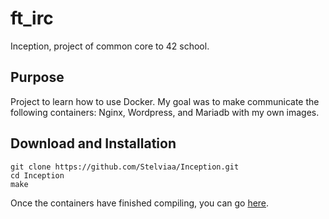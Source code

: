 # ft_irc
Inception, project of common core to 42 school.
## Purpose
Project to learn how to use Docker. My goal was to make communicate the following containers: Nginx, Wordpress, and Mariadb with my own images.
## Download and Installation
```
git clone https://github.com/Stelviaa/Inception.git
cd Inception
make
```
Once the containers have finished compiling, you can go [here](https://localhost:443).
